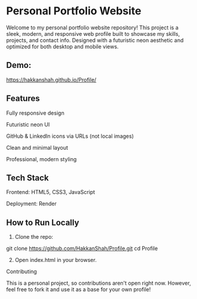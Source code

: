 
# Personal Portfolio Website

Welcome to my personal portfolio website repository! This project is a sleek, modern, and responsive web profile built to showcase my skills, projects, and contact info. Designed with a futuristic neon aesthetic and optimized for both desktop and mobile views.

## Demo:
https://hakkanshah.github.io/Profile/

## Features

Fully responsive design

Futuristic neon UI

GitHub & LinkedIn icons via URLs (not local images)

Clean and minimal layout

Professional, modern styling

## Tech Stack

Frontend: HTML5, CSS3, JavaScript

Deployment: Render


## How to Run Locally

1. Clone the repo:

git clone https://github.com/HakkanShah/Profile.git
cd Profile


2. Open index.html in your browser.


Contributing

This is a personal project, so contributions aren't open right now. However, feel free to fork it and use it as a base for your own profile!

